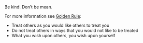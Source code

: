 Be kind. Don't be mean.

For more information see [Golden Rule](https://en.wikipedia.org/wiki/Golden_Rule):

 - Treat others as you would like others to treat you
 - Do not treat others in ways that you would not like to be treated
 - What you wish upon others, you wish upon yourself

